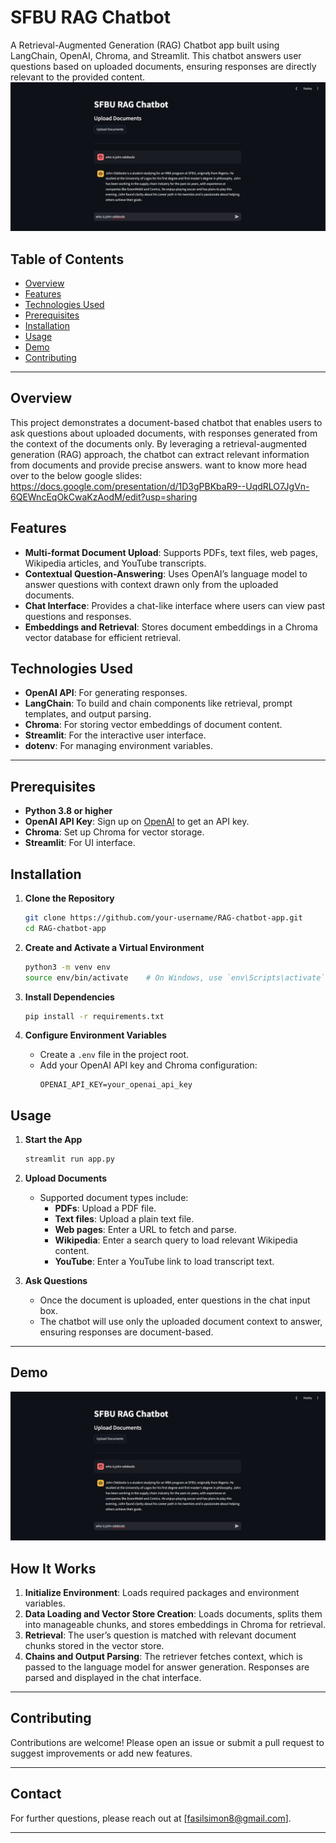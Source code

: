 # SFBU RAG Chatbot

A Retrieval-Augmented Generation (RAG) Chatbot app built using LangChain, OpenAI, Chroma, and Streamlit. This chatbot answers user questions based on uploaded documents, ensuring responses are directly relevant to the provided content.
![alt text](image.png)

## Table of Contents

- [Overview](#overview)
- [Features](#features)
- [Technologies Used](#technologies-used)
- [Prerequisites](#prerequisites)
- [Installation](#installation)
- [Usage](#usage)
- [Demo](#demo)
- [Contributing](#contributing)

---

## Overview

This project demonstrates a document-based chatbot that enables users to ask questions about uploaded documents, with responses generated from the context of the documents only. By leveraging a retrieval-augmented generation (RAG) approach, the chatbot can extract relevant information from documents and provide precise answers.
want to know more head over to the below google slides:
https://docs.google.com/presentation/d/1D3gPBKbaR9--UqdRLO7JgVn-6QEWncEqOkCwaKzAodM/edit?usp=sharing

## Features

- **Multi-format Document Upload**: Supports PDFs, text files, web pages, Wikipedia articles, and YouTube transcripts.
- **Contextual Question-Answering**: Uses OpenAI’s language model to answer questions with context drawn only from the uploaded documents.
- **Chat Interface**: Provides a chat-like interface where users can view past questions and responses.
- **Embeddings and Retrieval**: Stores document embeddings in a Chroma vector database for efficient retrieval.

## Technologies Used

- **OpenAI API**: For generating responses.
- **LangChain**: To build and chain components like retrieval, prompt templates, and output parsing.
- **Chroma**: For storing vector embeddings of document content.
- **Streamlit**: For the interactive user interface.
- **dotenv**: For managing environment variables.

---

## Prerequisites

- **Python 3.8 or higher**
- **OpenAI API Key**: Sign up on [OpenAI](https://platform.openai.com/) to get an API key.
- **Chroma**: Set up Chroma for vector storage.
- **Streamlit**: For UI interface.

## Installation

1. **Clone the Repository**

   ```bash
   git clone https://github.com/your-username/RAG-chatbot-app.git
   cd RAG-chatbot-app
   ```

2. **Create and Activate a Virtual Environment**

   ```bash
   python3 -m venv env
   source env/bin/activate    # On Windows, use `env\Scripts\activate`
   ```

3. **Install Dependencies**

   ```bash
   pip install -r requirements.txt
   ```

4. **Configure Environment Variables**
   - Create a `.env` file in the project root.
   - Add your OpenAI API key and Chroma configuration:
     ```plaintext
     OPENAI_API_KEY=your_openai_api_key
     ```

## Usage

1. **Start the App**

   ```bash
   streamlit run app.py
   ```

2. **Upload Documents**

   - Supported document types include:
     - **PDFs**: Upload a PDF file.
     - **Text files**: Upload a plain text file.
     - **Web pages**: Enter a URL to fetch and parse.
     - **Wikipedia**: Enter a search query to load relevant Wikipedia content.
     - **YouTube**: Enter a YouTube link to load transcript text.

3. **Ask Questions**
   - Once the document is uploaded, enter questions in the chat input box.
   - The chatbot will use only the uploaded document context to answer, ensuring responses are document-based.

---

## Demo

![alt text](image-1.png)

## How It Works

1. **Initialize Environment**: Loads required packages and environment variables.
2. **Data Loading and Vector Store Creation**: Loads documents, splits them into manageable chunks, and stores embeddings in Chroma for retrieval.
3. **Retrieval**: The user’s question is matched with relevant document chunks stored in the vector store.
4. **Chains and Output Parsing**: The retriever fetches context, which is passed to the language model for answer generation. Responses are parsed and displayed in the chat interface.

---

## Contributing

Contributions are welcome! Please open an issue or submit a pull request to suggest improvements or add new features.

---

## Contact

For further questions, please reach out at [fasilsimon8@gmail.com].

---
